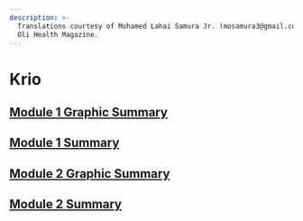 ```yaml
---
description: >-
  Translations courtesy of Mohamed Lahai Samura Jr. (mosamura3@gmail.com) with
  Oli Health Magazine.
---
```


# Krio

## [Module 1 Graphic Summary ](https://drive.google.com/open?id=1WkRYrpDrVPC44toEP2n3kxG6YAngLimC)

## [Module 1 Summary ](https://drive.google.com/open?id=11JOV721hqjvZ-0XEPPbs1Hm1Pa9G9HJN)

## [Module 2 Graphic Summary ](https://drive.google.com/open?id=1yXbrvQNlWQcZnebLv5MuK16BObcm67We)

## [Module 2 Summary](https://drive.google.com/open?id=1TJHxOs2nViRORYeoHC3YvaqJioAO-u5t) 

